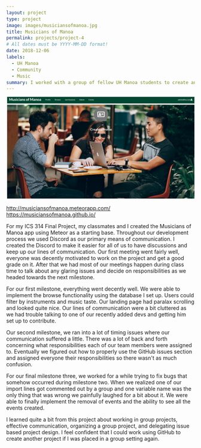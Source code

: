 ```yaml
---
layout: project
type: project
image: images/musiciansofmanoa.jpg
title: Musicians of Manoa
permalink: projects/project-4
# All dates must be YYYY-MM-DD format!
date: 2018-12-06
labels:
  - UH Manoa
  - Community
  - Music
summary: I worked with a group of fellow UH Manoa students to create an app designed to help facillitate musical collaboration.  
---
```


<img class="ui medium right floated rounded image" src="../images/musiciansofmanoa.jpg">

http://musiciansofmanoa.meteorapp.com/
https://musiciansofmanoa.github.io/


For my ICS 314 Final Project, my classmates and I created the Musicians of Manoa app using Meteor as a starting base. Throughout our development process we used Discord as our primary means of communication. I created the Discord to make it easier for all of us to have discussions and keep up our lines of communication. Our first meeting went fairly well, everyone was decently motivated to work on the project and get a good grade on it. After that we had most of our meetings happen during class time to talk about any glaring issues and decide on responsibilities as we headed towards the next milestone. 

For our first milestone, everything went decently well. We were able to implement the browse functionality using the database I set up. Users could filter by instruments and music taste. Our landing page had paralax scrolling and looked quite nice. Our lines of communication were a bit cluttered as we had trouble talking to one of our recently added devs and getting him set up to contribute.

Our second milestone, we ran into a lot of timing issues where our communication suffered a little. There was a lot of back and forth concerning what responsibilities each of our team members were assigned to. Eventually we figured out how to properly use the GitHub issues section and assigned everyone their responsibilities so there wasn't as much confusion.

For our final milestone three, we worked for a while trying to fix bugs that somehow occurred during milestone two. When we realized one of our import lines got commented out by a group and one variable name was the only thing that was wrong we painfully laughed for a bit about it. We were able to finally implement the removal of events and the ability to see all the events created.


I learned quite a bit from this project about working in group projects, effective communication, organizing a group project, and delegating issue based project design. I feel confident that I could work using GitHub to create another project if I was placed in a group setting again.
